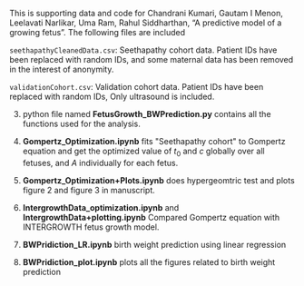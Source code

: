 This is supporting data and code for Chandrani Kumari, Gautam I Menon, Leelavati Narlikar, Uma Ram, Rahul Siddharthan, “A predictive model of a growing fetus”. The following files are included


`seethapathyCleanedData.csv`: Seethapathy cohort data. Patient IDs have been replaced with random IDs, and some maternal data has been removed in the interest of anonymity.

`validationCohort.csv`: Validation cohort data. Patient IDs have been replaced with random IDs, Only ultrasound is included.

3. python file named **FetusGrowth_BWPrediction.py** contains all the functions used for the analysis.

4. **Gompertz_Optimization.ipynb** fits "Seethapathy cohort" to Gompertz equation and get the optimized value of $t_0$ and $c$ globally over all fetuses, and $A$ individually for each fetus.

5.  **Gompertz_Optimization+Plots.ipynb** does hypergeomtric test and plots figure 2 and figure 3 in manuscript.

6. **IntergrowthData_optimization.ipynb** and **IntergrowthData+plotting.ipynb** Compared Gompertz equation with INTERGROWTH fetus growth model.

7. **BWPridiction_LR.ipynb** birth weight prediction using linear regression

8. **BWPridiction_plot.ipynb** plots all the figures related to birth weight prediction

